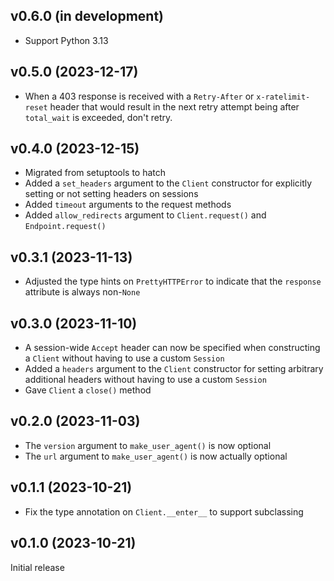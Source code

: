v0.6.0 (in development)
-----------------------
- Support Python 3.13

v0.5.0 (2023-12-17)
-------------------
- When a 403 response is received with a `Retry-After` or `x-ratelimit-reset`
  header that would result in the next retry attempt being after `total_wait`
  is exceeded, don't retry.

v0.4.0 (2023-12-15)
-------------------
- Migrated from setuptools to hatch
- Added a `set_headers` argument to the `Client` constructor for explicitly
  setting or not setting headers on sessions
- Added `timeout` arguments to the request methods
- Added `allow_redirects` argument to `Client.request()` and
  `Endpoint.request()`

v0.3.1 (2023-11-13)
-------------------
- Adjusted the type hints on `PrettyHTTPError` to indicate that the `response`
  attribute is always non-`None`

v0.3.0 (2023-11-10)
-------------------
- A session-wide `Accept` header can now be specified when constructing a
  `Client` without having to use a custom `Session`
- Added a `headers` argument to the `Client` constructor for setting arbitrary
  additional headers without having to use a custom `Session`
- Gave `Client` a `close()` method

v0.2.0 (2023-11-03)
-------------------
- The `version` argument to `make_user_agent()` is now optional
- The `url` argument to `make_user_agent()` is now actually optional

v0.1.1 (2023-10-21)
-------------------
- Fix the type annotation on `Client.__enter__` to support subclassing

v0.1.0 (2023-10-21)
-------------------
Initial release
